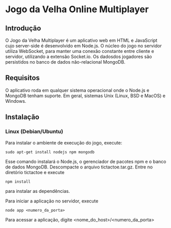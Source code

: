 # Jogo da Velha Online Multiplayer

## Introdução
O Jogo da Velha Multiplayer é um aplicativo web em HTML e JavaScript cujo server-side é desenvolvido em Node.js.
O núcleo do jogo no servidor utiliza WebSocket, para manter uma conexão constante entre cliente e servidor, utilizando
a extensão Socket.io. Os dadosdos jogadores são persistidos no banco de dados não-relacional MongoDB. 

## Requisitos
O aplicativo roda em qualquer sistema operacional onde o Node.js e MongoDB tenham suporte. Em geral, sistemas Unix (Linux,
BSD e MacOS) e Windows.

## Instalação 

### Linux (Debian/Ubuntu) 
Para instalar o ambiente de execução do jogo, execute:

	sudo apt-get install nodejs npm mongodb

Esse comando instalará o Node.js, o gerenciador de pacotes npm e o banco de dados MongoDB.
Descompacte o arquivo tictactoe.tar.gz. Entre no diretório tictactoe e execute
	
	npm install

para instalar as dependências.

Para iniciar a aplicação no servidor, execute

	node app <numero_da_porta>

Para acessar a aplicação, digite <nome_do_host>/<numero_da_porta>
